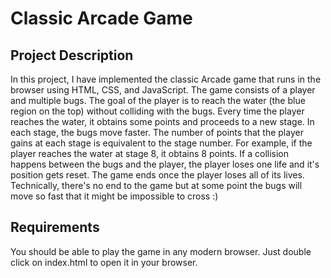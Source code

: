 # Classic Arcade Game

## Project Description

In this project, I have implemented the classic Arcade game that runs in the browser using HTML, CSS, and JavaScript.
The game consists of a player and multiple bugs. The goal of the player is to reach the water (the blue region on the
top) without colliding with the bugs. Every time the player reaches the water, it obtains some points and proceeds to
a new stage. In each stage, the bugs move faster. The number of points that the player gains at each stage is equivalent
to the stage number. For example, if the player reaches the water at stage 8, it obtains 8 points. If a collision happens
between the bugs and the player, the player loses one life and it's position gets reset. The game ends once the player
loses all of its lives. Technically, there's no end to the game but at some point the bugs will move so fast that it might
be impossible to cross :)

## Requirements

You should be able to play the game in any modern browser. Just double click on index.html to open it in your browser.
